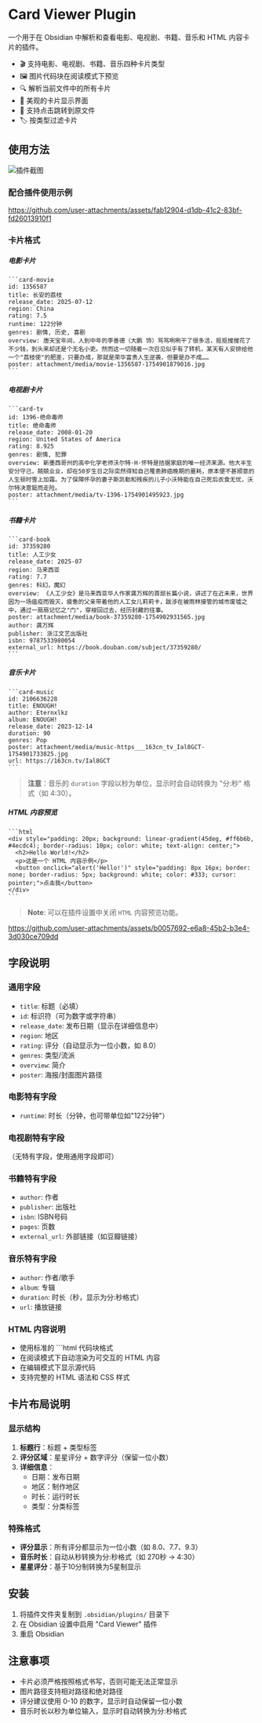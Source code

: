 # Card Viewer Plugin

一个用于在 Obsidian 中解析和查看电影、电视剧、书籍、音乐和 HTML 内容卡片的插件。

- 🎬 支持电影、电视剧、书籍、音乐四种卡片类型
- 🖼️ 图片代码块在阅读模式下预览
- 🔍 解析当前文件中的所有卡片
- 🎨 美观的卡片显示界面
- 🔗 支持点击跳转到原文件
- 🏷️ 按类型过滤卡片

## 使用方法

![插件截图](./screenshot.png)

### 配合插件使用示例

https://github.com/user-attachments/assets/fab12904-d1db-41c2-83bf-fd26013910f1


### 卡片格式

##### 电影卡片

````
```card-movie
id: 1356587
title: 长安的荔枝
release_date: 2025-07-12
region: China
rating: 7.5
runtime: 122分钟
genres: 剧情, 历史, 喜剧
overview: 唐天宝年间，人到中年的李善德（大鹏 饰）骂骂咧咧干了很多活，抠抠搜搜花了不少钱，到头来却还是个无名小吏。然而这一切随着一次召见似乎有了转机，某天有人安排给他一个"荔枝使"的肥差，只要办成，那就是荣华富贵人生逆袭，但要是办不成……
poster: attachment/media/movie-1356587-1754901879016.jpg
```
````

##### 电视剧卡片
````
```card-tv
id: 1396-绝命毒师
title: 绝命毒师
release_date: 2008-01-20
region: United States of America
rating: 8.925
genres: 剧情, 犯罪
overview: 新墨西哥州的高中化学老师沃尔特·H·怀特是拮据家庭的唯一经济来源。他大半生安分守己，兢兢业业，却在50岁生日之际突然得知自己罹患肺癌晚期的噩耗，原本便不甚顺意的人生顿时雪上加霜。为了保障怀孕的妻子斯凯勒和残疾的儿子小沃特能在自己死后衣食无忧，沃尔特决意铤而走险。
poster: attachment/media/tv-1396-1754901495923.jpg
```
````

##### 书籍卡片
````
```card-book
id: 37359280
title: 人工少女
release_date: 2025-07
region: 马来西亚
rating: 7.7
genres: 科幻，魔幻
overview: 《人工少女》是马来西亚华人作家龚万辉的首部长篇小说，讲述了在近未来，世界因为一场瘟疫而毁灭，疲惫的父亲带着他的人工女儿莉莉卡，跋涉在被雨林接管的城市废墟之中，通过一扇扇记忆之"门"，穿梭回过去，经历封藏的往事。
poster: attachment/media/book-37359280-1754902931565.jpg
author: 龚万辉
publisher: 浙江文艺出版社
isbn: 9787533980054
external_url: https://book.douban.com/subject/37359280/
```
````

##### 音乐卡片
````
```card-music
id: 2106636228
title: ENOUGH!
author: Eternxlkz
album: ENOUGH!
release_date: 2023-12-14
duration: 90
genres: Pop
poster: attachment/media/music-https___163cn_tv_Ial8GCT-1754901733825.jpg
url: https://163cn.tv/Ial8GCT
```
````

> **注意**：音乐的 `duration` 字段以秒为单位，显示时会自动转换为 "分:秒" 格式（如 4:30）。

##### HTML 内容预览

````
```html
<div style="padding: 20px; background: linear-gradient(45deg, #ff6b6b, #4ecdc4); border-radius: 10px; color: white; text-align: center;">
  <h2>Hello World!</h2>
  <p>这是一个 HTML 内容示例</p>
  <button onclick="alert('Hello!')" style="padding: 8px 16px; border: none; border-radius: 5px; background: white; color: #333; cursor: pointer;">点击我</button>
</div>
```
````

> **Note**: 可以在插件设置中关闭 `HTML` 内容预览功能。

https://github.com/user-attachments/assets/b0057692-e6a8-45b2-b3e4-3d030ce709dd

## 字段说明

### 通用字段

- `title`: 标题（必填）
- `id`: 标识符（可为数字或字符串）
- `release_date`: 发布日期（显示在详细信息中）
- `region`: 地区
- `rating`: 评分（自动显示为一位小数，如 8.0）
- `genres`: 类型/流派
- `overview`: 简介
- `poster`: 海报/封面图片路径

### 电影特有字段

- `runtime`: 时长（分钟，也可带单位如"122分钟"）

### 电视剧特有字段

（无特有字段，使用通用字段即可）

### 书籍特有字段

- `author`: 作者
- `publisher`: 出版社
- `isbn`: ISBN号码
- `pages`: 页数
- `external_url`: 外部链接（如豆瓣链接）

### 音乐特有字段

- `author`: 作者/歌手
- `album`: 专辑
- `duration`: 时长（秒，显示为分:秒格式）
- `url`: 播放链接

### HTML 内容说明

- 使用标准的 ```html 代码块格式
- 在阅读模式下自动渲染为可交互的 HTML 内容
- 在编辑模式下显示源代码
- 支持完整的 HTML 语法和 CSS 样式

## 卡片布局说明

### 显示结构

1. **标题行**：标题 + 类型标签
2. **评分区域**：星星评分 + 数字评分（保留一位小数）
3. **详细信息**：
   - 日期：发布日期
   - 地区：制作地区
   - 时长：运行时长
   - 类型：分类标签

### 特殊格式

- **评分显示**：所有评分都显示为一位小数（如 8.0、7.7、9.3）
- **音乐时长**：自动从秒转换为分:秒格式（如 270秒 → 4:30）
- **星星评分**：基于10分制转换为5星制显示

## 安装

1. 将插件文件夹复制到 `.obsidian/plugins/` 目录下
2. 在 Obsidian 设置中启用 "Card Viewer" 插件
3. 重启 Obsidian

## 注意事项

- 卡片必须严格按照格式书写，否则可能无法正常显示
- 图片路径支持相对路径和绝对路径
- 评分建议使用 0-10 的数字，显示时自动保留一位小数
- 音乐时长以秒为单位输入，显示时自动转换为分:秒格式
